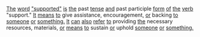 [The](./the.md) [word](./word.md) ["supported"](./supported.md) [is](./is.md) [the](./the.md) past [tense](./tense.md) [and](./and.md) past participle [form](./form.md) [of](./of.md) [the](./the.md) [verb](./verb.md) "support." [It](./it.md) [means](./means.md) [to](./to.md) give assistance, encouragement, [or](./or.md) backing [to](./to.md) [someone](./someone.md) [or](./or.md) [something.](./something.md) [It](./it.md) [can](./can.md) [also](./also.md) [refer](./refer.md) [to](./to.md) providing [the](./the.md) necessary resources, materials, [or](./or.md) [means](./means.md) [to](./to.md) sustain [or](./or.md) uphold [someone](./someone.md) [or](./or.md) [something.](./something.md)